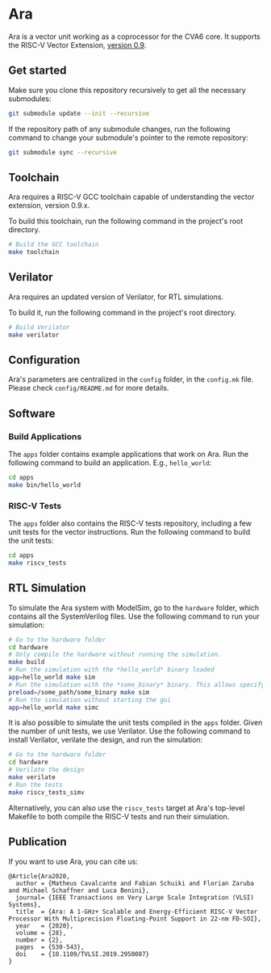 # Ara

Ara is a vector unit working as a coprocessor for the CVA6 core.
It supports the RISC-V Vector Extension, [version 0.9](https://github.com/riscv/riscv-v-spec/releases/tag/0.9).

## Get started

Make sure you clone this repository recursively to get all the necessary submodules:

```bash
git submodule update --init --recursive
```

If the repository path of any submodule changes, run the following command to change your submodule's pointer to the remote repository:

```bash
git submodule sync --recursive
```

## Toolchain

Ara requires a RISC-V GCC toolchain capable of understanding the vector extension, version 0.9.x.

To build this toolchain, run the following command in the project's root directory.

```bash
# Build the GCC toolchain
make toolchain
```

## Verilator

Ara requires an updated version of Verilator, for RTL simulations.

To build it, run the following command in the project's root directory.

```bash
# Build Verilator
make verilator
```

## Configuration

Ara's parameters are centralized in the `config` folder, in the `config.mk` file.
Please check `config/README.md` for more details.

## Software

### Build Applications

The `apps` folder contains example applications that work on Ara. Run the following command to build an application. E.g., `hello_world`:

```bash
cd apps
make bin/hello_world
```

### RISC-V Tests

The `apps` folder also contains the RISC-V tests repository, including a few unit tests for the vector instructions. Run the following command to build the unit tests:

```bash
cd apps
make riscv_tests
```

## RTL Simulation

To simulate the Ara system with ModelSim, go to the `hardware` folder, which contains all the SystemVerilog files. Use the following command to run your simulation:

```bash
# Go to the hardware folder
cd hardware
# Only compile the hardware without running the simulation.
make build
# Run the simulation with the *hello_world* binary loaded
app=hello_world make sim
# Run the simulation with the *some_binary* binary. This allows specifying the full path to the binary
preload=/some_path/some_binary make sim
# Run the simulation without starting the gui
app=hello_world make simc
```

It is also possible to simulate the unit tests compiled in the `apps` folder. Given the number of unit tests, we use Verilator. Use the following command to install Verilator, verilate the design, and run the simulation:

```bash
# Go to the hardware folder
cd hardware
# Verilate the design
make verilate
# Run the tests
make riscv_tests_simv
```

Alternatively, you can also use the `riscv_tests` target at Ara's top-level Makefile to both compile the RISC-V tests and run their simulation.

## Publication

If you want to use Ara, you can cite us:

```
@Article{Ara2020,
  author = {Matheus Cavalcante and Fabian Schuiki and Florian Zaruba and Michael Schaffner and Luca Benini},
  journal= {IEEE Transactions on Very Large Scale Integration (VLSI) Systems},
  title  = {Ara: A 1-GHz+ Scalable and Energy-Efficient RISC-V Vector Processor With Multiprecision Floating-Point Support in 22-nm FD-SOI},
  year   = {2020},
  volume = {28},
  number = {2},
  pages  = {530-543},
  doi    = {10.1109/TVLSI.2019.2950087}
}
```
